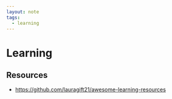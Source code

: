 ```yaml
---
layout: note
tags:
  - learning
---
```


# Learning

## Resources

- https://github.com/lauragift21/awesome-learning-resources
